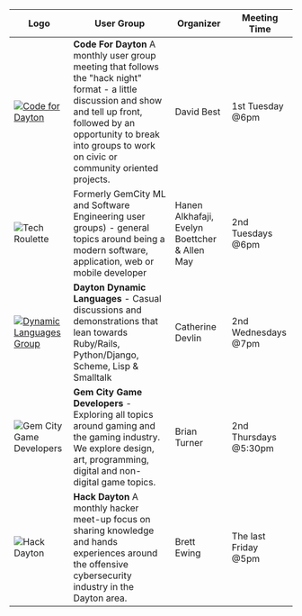  Logo | User Group | Organizer | Meeting Time 
 --- | --- | --- | ---
 [![Code for Dayton](./img/groups/CodeForDayton.png)](https://www.codefordayton.org/) | **Code For Dayton** A monthly user group meeting that follows the "hack night" format - a little discussion and show and tell up front, followed by an opportunity to break into groups to work on civic or community oriented projects.|David Best|1st Tuesday @6pm 
 ![Tech Roulette](./img/logo/GCTSquare.png) |Formerly GemCity ML and Software Engineering user groups) - general topics around being a modern software, application, web or mobile developer | Hanen Alkhafaji, Evelyn Boettcher & Allen May | 2nd Tuesdays @6pm
 [![Dynamic Languages Group](./img/groups/DDLLogo.png)](http://d8ndl.org/)  | **Dayton Dynamic Languages** - Casual discussions and demonstrations that lean towards Ruby/Rails, Python/Django, Scheme, Lisp & Smalltalk | Catherine Devlin | 2nd Wednesdays @7pm 
 ![Gem City Game Developers](./img/groups/GemCityGameDevelopers.png) | **Gem City Game Developers** - Exploring all topics around gaming and the gaming industry. We explore design, art, programming, digital and non-digital game topics. | Brian Turner | 2nd Thursdays @5:30pm
 ![Hack Dayton](./img/groups/hdayton.png) | **Hack Dayton** A monthly hacker meet-up focus on sharing knowledge and hands experiences around the offensive cybersecurity industry in the Dayton area. | Brett Ewing | The last Friday @5pm